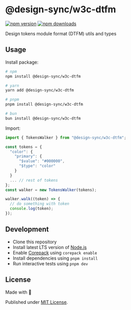 # @design-sync/w3c-dtfm

[![npm version][npm-version-src]][npm-version-href]
[![npm downloads][npm-downloads-src]][npm-downloads-href]
<!-- [![bundle][bundle-src]][bundle-href]
[![Codecov][codecov-src]][codecov-href] -->

Design tokens module format (DTFM) utils and types

## Usage

Install package:

```sh
# npm
npm install @design-sync/w3c-dtfm

# yarn
yarn add @design-sync/w3c-dtfm

# pnpm
pnpm install @design-sync/w3c-dtfm

# bun
bun install @design-sync/w3c-dtfm
```

Import:

```js
import { TokensWalker } from "@design-sync/w3c-dtfm";

const tokens = {
  "color": {
    "primary": {
      "$value": "#000000",
      "$type": "color"
    }
  }
  ... // rest of tokens
};
const walker = new TokensWalker(tokens);

walker.walk((token) => {
  // do something with token
  console.log(token);
});
```


## Development

- Clone this repository
- Install latest LTS version of [Node.js](https://nodejs.org/en/)
- Enable [Corepack](https://github.com/nodejs/corepack) using `corepack enable`
- Install dependencies using `pnpm install`
- Run interactive tests using `pnpm dev`

## License

Made with 💛

Published under [MIT License](./LICENSE).

<!-- Badges -->

[npm-version-src]: https://img.shields.io/npm/v/@design-sync/w3c-dtfm?style=flat&colorA=18181B&colorB=F0DB4F
[npm-version-href]: https://npmjs.com/package/@design-sync/w3c-dtfm
[npm-downloads-src]: https://img.shields.io/npm/dm/@design-sync/w3c-dtfm?style=flat&colorA=18181B&colorB=F0DB4F
[npm-downloads-href]: https://npmjs.com/package/@design-sync/w3c-dtfm
<!-- [codecov-src]: https://img.shields.io/codecov/c/gh/unjs/@design-sync/w3c-dtfm/main?style=flat&colorA=18181B&colorB=F0DB4F
[codecov-href]: https://codecov.io/gh/unjs/@design-sync/w3c-dtfm
[bundle-src]: https://img.shields.io/bundlephobia/minzip/@design-sync/w3c-dtfm?style=flat&colorA=18181B&colorB=F0DB4F
[bundle-href]: https://bundlephobia.com/result?p=@design-sync/w3c-dtfm -->
